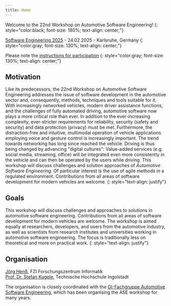 ```yaml
---
title: Home
---
```


Welcome to the 22nd Workshop on Automotive Software Engineering!
{: style="color:black; font-size: 180%; text-align: center;"}

[Software Engineering 2025](https://se2025.sdq.kastel.kit.edu) - 24.02.2025 - Karlsruhe, Germany
{: style="color:gray; font-size: 130%; text-align: center;"}

Please note the [instructions for participation](https://se2025.sdq.kastel.kit.edu/veranstaltungsort/)
{: style="color:gray; font-size: 130%; text-align: center;"}

## Motivation
Like its predecessors, the 22nd Workshop on Automotive Software Engineering addresses the issue of software development in the automotive sector and, consequently, methods, techniques and tools suitable for it. With increasingly networked vehicles, modern driver assistance functions, and the challenges of fully automated driving, automotive software now plays a more critical role than ever. In addition to the ever-increasing complexity, ever-stricter requirements for reliability, security (safety and security) and data protection (privacy) must be met. Furthermore, the distraction-free and intuitive, multimodal operation of vehicle applications employing voice and gesture control is increasingly important. The trend towards networking has long since reached the vehicle. Driving is thus being changed by advancing "digital cultures": Value-added services (e.g. social media, streaming, office) will be integrated even more consistently in the vehicle and can then be operated by the users while driving. This workshop will discuss challenges and solution approaches of _Automotive Software Engineering_. Of particular interest is the use of agile methods in a regulated environment. Contributions from all areas of software development for modern vehicles are welcome.
{: style="text-align: justify"}

## Goals

This workshop will discuss challenges and approaches to solutions in automotive software engineering. Contributions from all areas of software development for modern vehicles are welcome. The workshop is aimed equally at researchers, developers, and users from the automotive industry, as well as scientists from research institutes and universities working in automotive software engineering. The focus is traditionally less on theoretical and more on practical work.
{: style="text-align: justify"}

## Organisation

[Jörg Henß](https://www.fzi.de/team/joerg-henss/), FZI Forschungszentrum Informatik<br/>
[Prof. Dr. Stefan Kugele](https://www.thi.de/suche/mitarbeiter/stefan-kugele/), Technische Hochschule Ingolstadt<br/> 

The organisation is closely coordinated with the [GI-Fachgruppe Automotive Software Engineering](http://fg-ase.gi.de/), which has been organising the ASE workshop for many years. 
